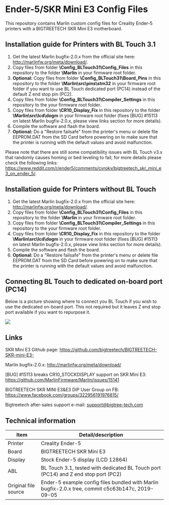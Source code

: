 # Ender-5/SKR Mini E3 Config Files

This repository contains Marlin custom config files for Creality Ender-5 printers with a BIGTREETECH SKR Mini E3 motherboard. 

## Installation guide for Printers with BL Touch 3.1

1. Get the latest Marlin bugfix-2.0.x from the official site here: http://marlinfw.org/meta/download/.
2. Copy files from folder **\Config_BLTouch31\Config_Files** in this repository to the folder **\Marlin** in your firmware root folder.
3. **Optional:** Copy files from folder **\Config_BLTouch31\Board_Pins** in this repository to the folder **\Marlin\src\pins\stm32** in your firmware root folder if you want to use BL Touch dedicated port (PC14) instead of the default Z end stop pin (PC2).
4. Copy files from folder **\Config_BLTouch31\Compiler_Settings** in this repository to the your firmware root folder.
5. Copy files from folder **\CR10_Display_Fix** in this repository to the folder **\Marlin\src\lcd\dogm** in your firmware root folder (fixes [BUG] #15113 on latest Marlin bugfix-2.0.x, please view links section for more details).
6. Compile the software and flash the board.
7. **Optional:** Do a "Restore failsafe" from the printer's menu or delete file EEPROM.DAT from the SD Card before powering on to make sure that the printer is running with the default values and avoid malfunction.

Please note that there are still some compatibility issues with BL Touch v3.x that randomly causes homing or bed leveling to fail, for more details please check the following links: https://www.reddit.com/r/ender5/comments/cvrokv/bigtreetech_skr_mini_e3_on_ender_5/.



## Installation guide for Printers without BL Touch

1. Get the latest Marlin bugfix-2.0.x from the official site here: http://marlinfw.org/meta/download/.
2. Copy files from folder **\Config_BLTouch31\Config_Files** in this repository to the folder **\Marlin** in your firmware root folder.
3. Copy files from folder **\Config_BLTouch31\Compiler_Settings** in this repository to the your firmware root folder.
4. Copy files from folder **\CR10_Display_Fix** in this repository to the folder **\Marlin\src\lcd\dogm** in your firmware root folder (fixes [BUG] #15113 on latest Marlin bugfix-2.0.x, please view links section for more details).
5. Compile the software and flash the board.
6. **Optional:** Do a "Restore failsafe" from the printer's menu or delete file EEPROM.DAT from the SD Card before powering on to make sure that the printer is running with the default values and avoid malfunction.

## Connecting BL Touch to dedicated on-board port (PC14)

Below is a picture showing where to connect you BL Touch if you wish to use the dedicated on-board port. This not required but it leaves Z end stop port available if you want to repurpose it.



![](https://i.imgur.com/AO4crIO.jpg)



## Links

SKR Mini E3 Github page: https://github.com/bigtreetech/BIGTREETECH-SKR-mini-E3-

Marlin bugfix-2.0.x: http://marlinfw.org/meta/download/

[BUG] #15113 breaks CR10_STOCKDISPLAY support on SKR Mini E3: https://github.com/MarlinFirmware/Marlin/issues/15141

BIGTREETECH SKR MINI E3&E3 DIP User Group on FB: https://www.facebook.com/groups/322956191976815/

Bigtreetech after-sales support e-mail:  [support@bigtree-tech.com](mailto:support@bigtree-tech.com)



## Technical information

| Item                 | Detail/description                                           |
| -------------------- | ------------------------------------------------------------ |
| Printer              | Creality Ender-5                                             |
| Board                | BIGTREETECH SKR Mini E3                                      |
| Display              | Stock Ender-5 display (LCD 12864)                            |
| ABL                  | BL Touch 3.1, tested with dedicated BL Touch port (PC14) and Z end stop port (PC2) |
| Original file source | Ender-5 example config files bundled with Marlin bugfix-2.0.x tree, commit c5c63b147c, 2019-09-05 |
